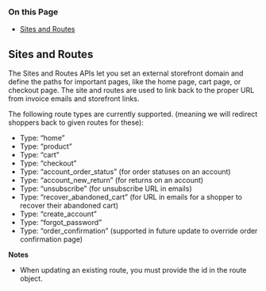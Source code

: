 <div class="otp" id="no-index">

### On this Page	
- [Sites and Routes](#sites-and-routes)

</div>

## Sites and Routes
The Sites and Routes APIs let you set an external storefront domain and define the paths for important pages, like the home page, cart page, or checkout page. The site and routes are used to link back to the proper URL from invoice emails and storefront links.

The following route types are currently supported. (meaning we will redirect shoppers back to given routes for these):

* Type: “home”
* Type: “product”
* Type: “cart”
* Type: “checkout”
* Type: “account_order_status” (for order statuses on an account)
* Type: “account_new_return” (for returns on an account)
* Type: “unsubscribe” (for unsubscribe URL in emails)
* Type: “recover_abandoned_cart” (for URL in emails for a shopper to recover their abandoned cart)
* Type: “create_account”
* Type: “forgot_password”
* Type: “order_confirmation” (supported in future update to override order confirmation page)


**Notes**
- When updating an existing route, you must provide the id in the route object.

